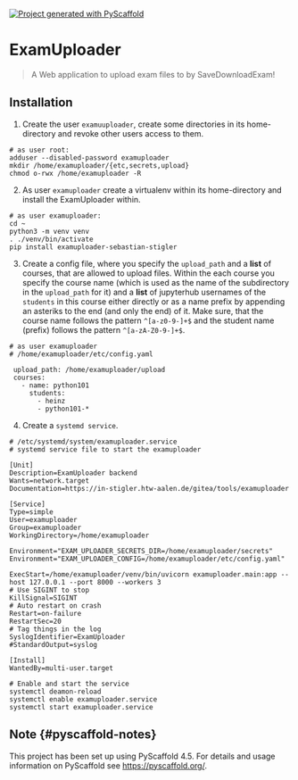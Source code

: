 [![Project generated with PyScaffold](https://img.shields.io/badge/-PyScaffold-005CA0?logo=pyscaffold)](https://pyscaffold.org/)



# ExamUploader

> A Web application to upload exam files to by SaveDownloadExam!

## Installation

1.  Create the user `examuuploader`, create some directories in its
    home-directory and revoke other users access to them.

``` {.}
# as user root:
adduser --disabled-password examuploader
mkdir /home/examuploader/{etc,secrets,upload}
chmod o-rwx /home/examuploader -R
```

2.  As user `examuploader` create a virtualenv within its home-directory
    and install the ExamUploader within.

``` {.}
# as user examuploader:
cd ~
python3 -m venv venv
. ./venv/bin/activate
pip install examuploader-sebastian-stigler
```

3.  Create a config file, where you specify the `upload_path` and a
    **list** of courses, that are allowed to upload files. Within the
    each course you specify the course name (which is used as the name
    of the subdirectory in the `upload_path` for it) and a **list** of
    jupyterhub usernames of the `students` in this course either
    directly or as a name prefix by appending an asteriks to the end
    (and only the end) of it. Make sure, that the course name follows
    the pattern `^[a-z0-9-]+$` and the student name (prefix) follows the
    pattern `^[a-zA-Z0-9-]+$`.

``` {.}
# as user examuploader
# /home/examuploader/etc/config.yaml

 upload_path: /home/examuploader/upload
 courses:
   - name: python101
     students:
       - heinz
       - python101-*
```

4.  Create a `systemd service`.

``` {.}
# /etc/systemd/system/examuploader.service
# systemd service file to start the examuploader

[Unit]
Description=ExamUploader backend
Wants=network.target
Documentation=https://in-stigler.htw-aalen.de/gitea/tools/examuploader

[Service]
Type=simple
User=examuploader
Group=examuploader
WorkingDirectory=/home/examuploader

Environment="EXAM_UPLOADER_SECRETS_DIR=/home/examuploader/secrets"
Environment="EXAM_UPLOADER_CONFIG=/home/examuploader/etc/config.yaml"

ExecStart=/home/examuploader/venv/bin/uvicorn examuploader.main:app --host 127.0.0.1 --port 8000 --workers 3
# Use SIGINT to stop
KillSignal=SIGINT
# Auto restart on crash
Restart=on-failure
RestartSec=20
# Tag things in the log
SyslogIdentifier=ExamUploader
#StandardOutput=syslog

[Install]
WantedBy=multi-user.target
```

``` {.}
# Enable and start the service
systemctl deamon-reload
systemctl enable examuploader.service
systemctl start examuploader.service
```

## Note {#pyscaffold-notes}

This project has been set up using PyScaffold 4.5. For details and usage
information on PyScaffold see <https://pyscaffold.org/>.
